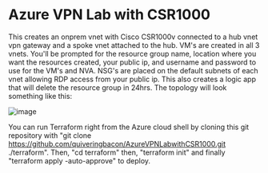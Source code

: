 # Azure VPN Lab with CSR1000

This creates an onprem vnet with Cisco CSR1000v connected to a hub vnet vpn gateway and a spoke vnet attached to the hub. VM's are created in all 3 vnets. You'll be prompted for the resource group name, location where you want the resources created, your public ip, and username and password to use for the VM's and NVA. NSG's are placed on the default subnets of each vnet allowing RDP access from your public ip. This also creates a logic app that will delete the resource group in 24hrs. The topology will look something like this:

![image](https://github.com/quiveringbacon/AzureVPNLabwithCSR1000/assets/128983862/84840435-2f8f-4a54-a3f8-28890aaba93b)

You can run Terraform right from the Azure cloud shell by cloning this git repository with "git clone  https://github.com/quiveringbacon/AzureVPNLabwithCSR1000.git ./terraform".
Then, "cd terraform" then, "terraform init" and finally "terraform apply -auto-approve" to deploy.

